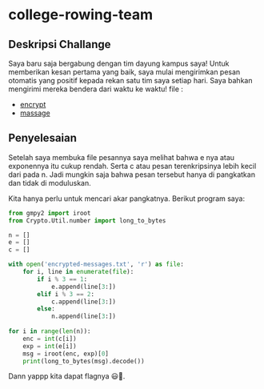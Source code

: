 # college-rowing-team
## Deskripsi Challange
Saya baru saja bergabung dengan tim dayung kampus saya! Untuk memberikan kesan pertama yang baik, saya mulai mengirimkan pesan otomatis yang positif kepada rekan satu tim saya setiap hari. Saya bahkan mengirimi mereka bendera dari waktu ke waktu!
file :
- [encrypt](./encrypt.py)
- [massage](./encrypted-messages.txt)

## Penyelesaian
Setelah saya membuka file pesannya saya melihat bahwa e nya atau exponennya itu cukup rendah. Serta c atau pesan terenkripsinya lebih kecil dari pada n. Jadi mungkin saja bahwa pesan tersebut hanya di pangkatkan dan tidak di moduluskan.

Kita hanya perlu untuk mencari akar pangkatnya. Berikut program saya:
```python
from gmpy2 import iroot
from Crypto.Util.number import long_to_bytes

n = []
e = []
c = []

with open('encrypted-messages.txt', 'r') as file:
    for i, line in enumerate(file):
        if i % 3 == 1:
            e.append(line[3:])
        elif i % 3 == 2:
            c.append(line[3:])
        else:
            n.append(line[3:])
    
for i in range(len(n)):
    enc = int(c[i])
    exp = int(e[i])
    msg = iroot(enc, exp)[0]
    print(long_to_bytes(msg).decode())
```
Dann yappp kita dapat flagnya 😃🚩.